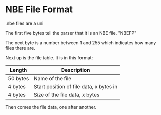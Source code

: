 NBE File Format
===============

.nbe files are a uni

The first five bytes tell the parser that it is an NBE file.
"NBEFP"

The next byte is a number between 1 and 255 which indicates how many files there are.

Next up is the file table. It is in this format:

| Length   | Description                             |
|----------|-----------------------------------------|
| 50 bytes | Name of the file                        |
|  4 bytes | Start position of file data, x bytes in |
|  4 bytes | Size of the file data, x bytes          |

Then comes the file data, one after another.
